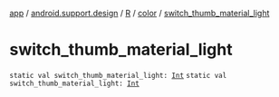 [app](../../../index.md) / [android.support.design](../../index.md) / [R](../index.md) / [color](index.md) / [switch_thumb_material_light](.)

# switch_thumb_material_light

`static val switch_thumb_material_light: `[`Int`](https://kotlinlang.org/api/latest/jvm/stdlib/kotlin/-int/index.html)
`static val switch_thumb_material_light: `[`Int`](https://kotlinlang.org/api/latest/jvm/stdlib/kotlin/-int/index.html)